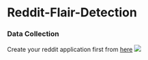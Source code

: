 # Reddit-Flair-Detection
### Data Collection
Create your reddit application first from <a href="https://www.reddit.com/prefs/apps">here</a>
![](https://miro.medium.com/max/1280/1*GQ8IREDENnkCRQT3VS55mQ.png)
